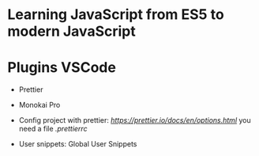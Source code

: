 # Learning JavaScript from ES5 to modern JavaScript

# Plugins VSCode

- Prettier
- Monokai Pro
- Config project with prettier: _https://prettier.io/docs/en/options.html_ you need a file _.prettierrc_

- User snippets: Global User Snippets
